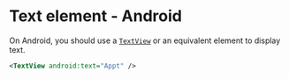 # Text element - Android

On Android, you should use a [`TextView`](https://developer.android.com/reference/android/widget/TextView) or an equivalent element to display text.

```xml
<TextView android:text="Appt" />
```
